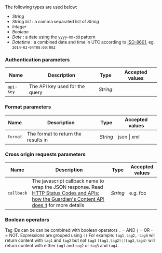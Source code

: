 
The following types are used below:

* *String*
* *String list* : a comma separated list of *String*
* *Integer*
* *Boolean*
* *Date* : a date using the `yyyy-mm-dd` pattern
* *Datetime* : a combined date and time in UTC according to [ISO-8601](http://en.wikipedia.org/wiki/ISO_8601), eg. `2014-02-04T08:00:00Z`

###  Authentication parameters

Name  | Description | Type | Accepted values
----- | ----- | ----------- | ---------------
`api-key` | The API key used for the query | *String*

### Format parameters

Name  | Description | Type | Accepted values
----- | ----- | ----------- | ---------------
`format` |  The format to return the results in | *String* | json \| xml  


### Cross origin requests parameters

Name  | Description | Type | Accepted values
----- | ----- | ----------- | ---------------
`callback` | The javascript callback name to wrap the JSON response. Read [HTTP Status Codes and APIs: how the Guardian's Content API does it](http://www.theguardian.com/info/developer-blog/2012/jul/16/http-status-codes-jsonp) for more details | *String* | e.g. foo

### Boolean operators
Tag IDs can be can be combined with boolean operators `,` = AND `|` = OR `-` = NOT. Expressions are grouped using `()` For example: `tag1,tag2,-tag4` will return content with `tag1` and `tag2` but not `tag3`
`(tag1,tag2)|(tag3,tag4)` will return content with either `tag1` and `tag2` or `tag3` and `tag4`.
